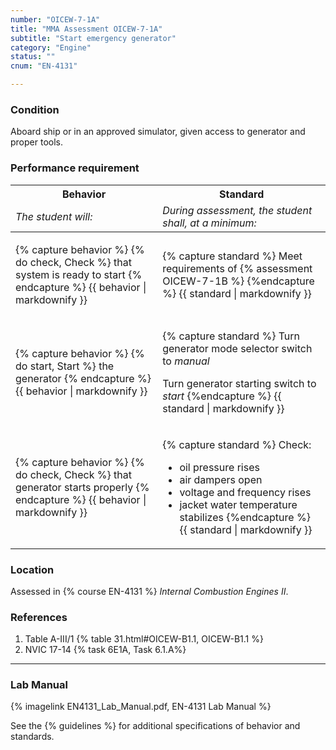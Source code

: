```yaml
---
number: "OICEW-7-1A"
title: "MMA Assessment OICEW-7-1A"
subtitle: "Start emergency generator"
category: "Engine"
status: ""
cnum: "EN-4131"

---
```

### Condition

Aboard ship or in an approved simulator, given access to generator and proper tools.

### Performance requirement 

<table width='100%' class='Guidelines'>
 <thead>
 <tr>
     <th class='thirty'>Behavior</th>
     <th class='seventy'>Standard</th>
 </tr>
 <tr>
     <td><em>The student will:</em></td>
     <td><em>During assessment, the student shall, at a minimum:</em></td>
 </tr>
 </thead>
 <tbody>
 

<tr><td>

{% capture behavior %}
{% do check, Check %} that system is ready to start
{% endcapture %}
{{ behavior | markdownify }}

</td><td>

{% capture standard %}
Meet requirements of  {% assessment OICEW-7-1B  %}
{%endcapture %}
{{ standard | markdownify }}

</td></tr>



<tr><td>

{% capture behavior %}
{% do start, Start %} the generator
{% endcapture %}
{{ behavior | markdownify }}

</td><td>

{% capture standard %}
Turn generator mode selector switch to _manual_

Turn generator starting switch to _start_
{%endcapture %}
{{ standard | markdownify }}

</td></tr>



<tr><td>

{% capture behavior %}
{% do check, Check %} that generator starts properly
{% endcapture %}
{{ behavior | markdownify }}

</td><td>

{% capture standard %}
Check:

  * oil pressure rises
  * air dampers open
  * voltage and frequency rises
  * jacket water temperature stabilizes
{%endcapture %}
{{ standard | markdownify }}

</td></tr>



 </tbody>
 </table>

### Location

Assessed in  {% course  EN-4131 %}  *Internal Combustion Engines II*.

### References

1.  Table A-III/1 {% table 31.html#OICEW-B1.1, OICEW-B1.1 %}
1.  NVIC 17-14 {% task 6E1A, Task 6.1.A%}

***

### Lab Manual

{% imagelink EN4131_Lab_Manual.pdf, EN-4131 Lab Manual %}

See the {% guidelines %} for additional specifications of behavior and standards.
